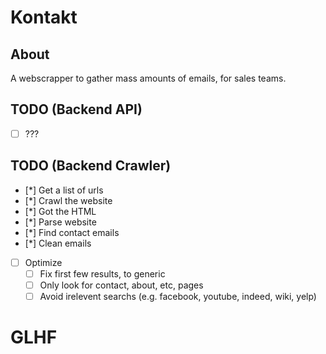 # Kontakt

## About
A webscrapper to gather mass amounts of emails, for sales teams.

## TODO (Backend API)
 
 - [ ] ???

## TODO (Backend Crawler)

 - [*] Get a list of urls
 - [*] Crawl the website
 - [*] Got the HTML
 - [*] Parse website
 - [*] Find contact emails
 - [*] Clean emails
 - [ ] Optimize
	- [ ] Fix first few results, to generic
	- [ ] Only look for contact, about, etc, pages
	- [ ] Avoid irelevent searchs (e.g. facebook, youtube, indeed, wiki, yelp)

# GLHF